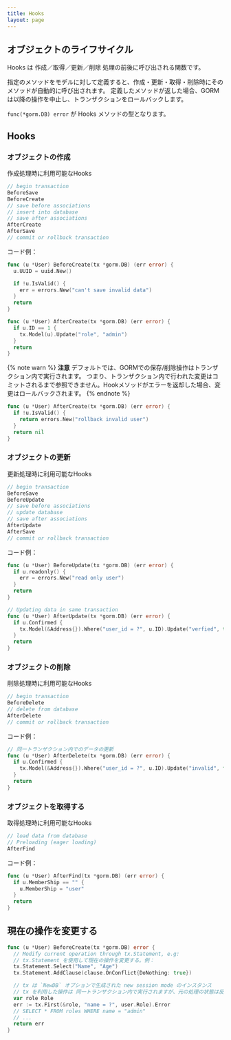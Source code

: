 ```yaml
---
title: Hooks
layout: page
---
```


## オブジェクトのライフサイクル

Hooks は 作成／取得／更新／削除 処理の前後に呼び出される関数です。

指定のメソッドをモデルに対して定義すると、作成・更新・取得・削除時にそのメソッドが自動的に呼び出されます。 定義したメソッドが返した場合、GORMは以降の操作を中止し、トランザクションをロールバックします。

`func(*gorm.DB) error` が Hooks メソッドの型となります。

## Hooks

### オブジェクトの作成

作成処理時に利用可能なHooks

```go
// begin transaction
BeforeSave
BeforeCreate
// save before associations
// insert into database
// save after associations
AfterCreate
AfterSave
// commit or rollback transaction
```

コード例：

```go
func (u *User) BeforeCreate(tx *gorm.DB) (err error) {
  u.UUID = uuid.New()

  if !u.IsValid() {
    err = errors.New("can't save invalid data")
  }
  return
}

func (u *User) AfterCreate(tx *gorm.DB) (err error) {
  if u.ID == 1 {
    tx.Model(u).Update("role", "admin")
  }
  return
}
```

{% note warn %}
**注意** デフォルトでは、GORMでの保存/削除操作はトランザクション内で実行されます。 つまり、トランザクション内で行われた変更はコミットされるまで参照できません。Hookメソッドがエラーを返却した場合、変更はロールバックされます。
{% endnote %}

```go
func (u *User) AfterCreate(tx *gorm.DB) (err error) {
  if !u.IsValid() {
    return errors.New("rollback invalid user")
  }
  return nil
}
```

### オブジェクトの更新

更新処理時に利用可能なHooks

```go
// begin transaction
BeforeSave
BeforeUpdate
// save before associations
// update database
// save after associations
AfterUpdate
AfterSave
// commit or rollback transaction
```

コード例：

```go
func (u *User) BeforeUpdate(tx *gorm.DB) (err error) {
  if u.readonly() {
    err = errors.New("read only user")
  }
  return
}

// Updating data in same transaction
func (u *User) AfterUpdate(tx *gorm.DB) (err error) {
  if u.Confirmed {
    tx.Model(&Address{}).Where("user_id = ?", u.ID).Update("verfied", true)
  }
  return
}
```

### オブジェクトの削除

削除処理時に利用可能なHooks

```go
// begin transaction
BeforeDelete
// delete from database
AfterDelete
// commit or rollback transaction
```

コード例：

```go
// 同一トランザクション内でのデータの更新
func (u *User) AfterDelete(tx *gorm.DB) (err error) {
  if u.Confirmed {
    tx.Model(&Address{}).Where("user_id = ?", u.ID).Update("invalid", false)
  }
  return
}
```

### オブジェクトを取得する

取得処理時に利用可能なHooks

```go
// load data from database
// Preloading (eager loading)
AfterFind
```

コード例：

```go
func (u *User) AfterFind(tx *gorm.DB) (err error) {
  if u.MemberShip == "" {
    u.MemberShip = "user"
  }
  return
}
```

## 現在の操作を変更する

```go
func (u *User) BeforeCreate(tx *gorm.DB) error {
  // Modify current operation through tx.Statement, e.g:
  // tx.Statement を使用して現在の操作を変更する。例：
  tx.Statement.Select("Name", "Age")
  tx.Statement.AddClause(clause.OnConflict{DoNothing: true})

  // tx は `NewDB` オプションで生成された new session mode のインスタンス
  // tx を利用した操作は 同一トランザクション内で実行されますが、元の処理の状態は反映されません
  var role Role
  err := tx.First(&role, "name = ?", user.Role).Error
  // SELECT * FROM roles WHERE name = "admin"
  // ...
  return err
}
```
